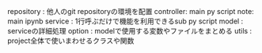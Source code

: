 repository : 他人のgit repositoryの環境を配置
controller:  main py script
note:  main ipynb
service : 1行呼ぶだけで機能を利用できるsub py script
model : serviceの詳細処理
option : modelで使用する変数やファイルをまとめる
utils : project全体で使いまわせるクラスや関数
